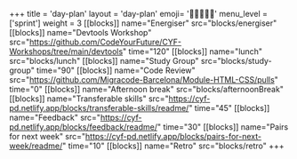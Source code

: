+++
title = 'day-plan'
layout = 'day-plan'
emoji= '🧑🏽‍🤝‍🧑🏽'
menu_level = ['sprint']
weight = 3
[[blocks]]
name="Energiser"
src="blocks/energiser"
[[blocks]]
name="Devtools Workshop"
src="https://github.com/CodeYourFuture/CYF-Workshops/tree/main/devtools"
time="120"
[[blocks]]
name="lunch"
src="blocks/lunch"
[[blocks]]
name="Study Group"
src="blocks/study-group"
time="90"
[[blocks]]
name="Code Review"
src="https://github.com/Migracode-Barcelona/Module-HTML-CSS/pulls"
time="0"
[[blocks]]
name="Afternoon break"
src="blocks/afternoonBreak"
[[blocks]]
name="Transferable skills"
src="https://cyf-pd.netlify.app/blocks/transferable-skills/readme/"
time="45"
[[blocks]]
name="Feedback"
src="https://cyf-pd.netlify.app/blocks/feedback/readme/"
time="30"
[[blocks]]
name="Pairs for next week"
src="https://cyf-pd.netlify.app/blocks/pairs-for-next-week/readme/"
time="10"
[[blocks]]
name="Retro"
src="blocks/retro"
+++
